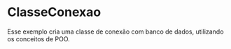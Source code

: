 # ClasseConexao
Esse exemplo cria uma classe de conexão com banco de dados, utilizando os conceitos de POO.
